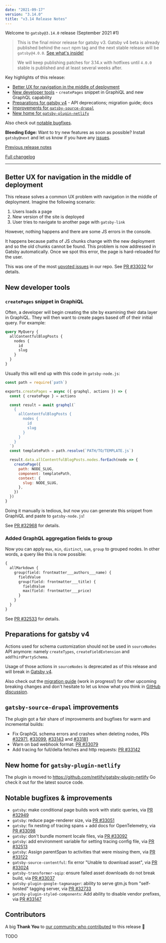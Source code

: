 ```yaml
---
date: "2021-09-17"
version: "3.14.0"
title: "v3.14 Release Notes"
---
```


Welcome to `gatsby@3.14.0` release (September 2021 #1)

> This is the final minor release for gatsby v3. Gatsby v4 beta is already published behind
> the `next` npm tag and the next stable release will be `gatsby@4.0.0`. [See what's inside!](/gatsby-4/)
>
> We will keep publishing patches for 3.14.x with hotfixes until `4.0.0` stable is published and at least several
> weeks after.

Key highlights of this release:

- [Better UX for navigation in the middle of deployment](#better-ux-for-navigation-in-the-middle-of-deployment)
- [New developer tools](#new-developer-tools) - `createPages` snippet in GraphiQL and new GraphQL capability
- [Preparations for gatsby v4](#preparations-for-gatsby-v4) - API deprecations; migration guide; docs
- [Improvements for `gatsby-source-drupal`](#gatsby-source-drupal-improvements)
- [New home for `gatsby-plugin-netlify`](#new-home-for-gatsby-plugin-netlify)

Also check out [notable bugfixes](#notable-bugfixes--improvements).

**Bleeding Edge:** Want to try new features as soon as possible? Install `gatsby@next` and let us know
if you have any [issues](https://github.com/gatsbyjs/gatsby/issues).

[Previous release notes](/docs/reference/release-notes/v3.13)

[Full changelog](https://github.com/gatsbyjs/gatsby/compare/gatsby@3.14.0-next.0...gatsby@3.14.0)

---

## Better UX for navigation in the middle of deployment

This release solves a common UX problem with navigation in the middle of deployment.
Imagine the following scenario:

1. Users loads a page
2. New version of the site is deployed
3. User tries to navigate to another page with `gatsby-link`

However, nothing happens and there are some JS errors in the console.

It happens because paths of JS chunks change with the new deployment and so the old chunks cannot be found.
This problem is now addressed in Gatsby automatically. Once we spot this error, the page is hard-reloaded for the user.

This was one of the most [upvoted issues](https://github.com/gatsbyjs/gatsby/issues/18866) in our repo.
See [PR #33032](https://github.com/gatsbyjs/gatsby/pull/33032) for details.

## New developer tools

### `createPages` snippet in GraphiQL

Often, a developer will begin creating the site by examining their data layer in GraphiQL. They will then want to create pages based off of their initial query. For example:

```graphql
query MyQuery {
  allContentfulBlogPosts {
    nodes {
      id
      slug
    }
  }
}
```

Usually this will end up with this code in `gatsby-node.js`:

```javascript
const path = require(`path`)

exports.createPages = async ({ graphql, actions }) => {
  const { createPage } = actions

  const result = await graphql(`
    {
      allContentfulBlogPosts {
        nodes {
          id
          slug
        }
      }
    }
  `)
  const templatePath = path.resolve(`PATH/TO/TEMPLATE.js`)

  result.data.allContentfulBlogPosts.nodes.forEach(node => {
    createPage({
      path: NODE_SLUG,
      component: templatePath,
      context: {
        slug: NODE_SLUG,
      },
    })
  })
}
```

Doing it manually is tedious, but now you can generate this snippet from GraphiQL
and paste to `gatsby-node.js`!

See [PR #32968](https://github.com/gatsbyjs/gatsby/pull/32968) for details.

### Added GraphQL aggregation fields to group

Now you can apply `max`, `min`, `distinct`, `sum`, `group` to grouped nodes. In other words,
a query like this is now possible:

```graphql
{
  allMarkdown {
    group(field: frontmatter___authors___name) {
      fieldValue
      group(field: frontmatter___title) {
        fieldValue
        max(field: frontmatter___price)
      }
    }
  }
}
```

See [PR #32533](https://github.com/gatsbyjs/gatsby/pull/32533) for details.

## Preparations for gatsby v4

Actions used for schema customization should not be used in `sourceNodes` API anymore:
namely `createTypes`, `createFieldExtension` and `addThirdPartySchema`.

Usage of those actions in `sourceNodes` is deprecated as of this release and will break in [Gatsby v4](/gatsby-4/).

Also check out the [migration guide](#) (work in progress!) for other upcoming breaking changes and don't hesitate to
let us know what you think in [GitHub discussion](https://github.com/gatsbyjs/gatsby/discussions/32860).

## `gatsby-source-drupal` improvements

The plugin got a fair share of improvements and bugfixes for warm and incremental builds:

- Fix GraphQL schema errors and crashes when deleting nodes, PRs [#32971](https://github.com/gatsbyjs/gatsby/pull/32971), [#33099](https://github.com/gatsbyjs/gatsby/pull/33099), [#33143](https://github.com/gatsbyjs/gatsby/pull/33143) and [#33181](https://github.com/gatsbyjs/gatsby/pull/33181)
- Warn on bad webhook format: [PR #33079](https://github.com/gatsbyjs/gatsby/pull/33079)
- Add tracing for full/delta fetches and http requests: [PR #33142](https://github.com/gatsbyjs/gatsby/pull/33142)

## New home for `gatsby-plugin-netlify`

The plugin is moved to https://github.com/netlify/gatsby-plugin-netlify Go check it out for the latest source code.

## Notable bugfixes & improvements

- `gatsby`: make conditional page builds work with static queries, via [PR #32949](https://github.com/gatsbyjs/gatsby/pull/32949)
- `gatsby`: reduce page-renderer size, via [PR #33051](https://github.com/gatsbyjs/gatsby/pull/33051/)
- `gatsby`: fix nesting of tracing spans + add docs for OpenTelemetry, via [PR #33098](https://github.com/gatsbyjs/gatsby/pull/33098)
- `gatsby`: don't bundle moment locale files, via [PR #33092](https://github.com/gatsbyjs/gatsby/pull/33092)
- `gatsby`: add environment variable for setting tracing config file, via [PR #32513](https://github.com/gatsbyjs/gatsby/pull/32513)
- `gatsby`: Assign parentSpan to activities that were missing them, via [PR #33122](https://github.com/gatsbyjs/gatsby/pull/33122)
- `gatsby-source-contentful`: fix error "Unable to download asset", via [PR #33024](https://github.com/gatsbyjs/gatsby/pull/33024)
- `gatsby-transformer-sqip`: ensure failed asset downloads do not break build, via [PR #33037](https://github.com/gatsbyjs/gatsby/pull/33037)
- `gatsby-plugin-google-tagmanager`: ability to serve gtm.js from "self-hosted" tagging server, via [PR #32733](https://github.com/gatsbyjs/gatsby/pull/32733)
- `gatsby-plugin-styled-components`: Add ability to disable vendor prefixes, via [PR #33147](https://github.com/gatsbyjs/gatsby/pull/33147)

## Contributors

A big **Thank You** to [our community who contributed](https://github.com/gatsbyjs/gatsby/compare/gatsby@3.14.0-next.0...gatsby@3.14.0) to this release 💜

TODO
